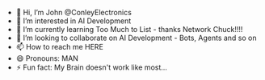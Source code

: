 - 👋 Hi, I’m John  @ConleyElectronics
- 👀 I’m interested in AI Development 
- 🌱 I’m currently learning Too Much to List - thanks Network Chuck!!!!
- 💞️ I’m looking to collaborate on AI Development  - Bots, Agents and so on 
- 📫 How to reach me HERE
- 😄 Pronouns: MAN
- ⚡ Fun fact: My Brain doesn't work like most...

<!---
ConleyElectronics/ConleyElectronics is a ✨ special ✨ repository because its `README.md` (this file) appears on your GitHub profile.
You can click the Preview link to take a look at your changes.
--->
